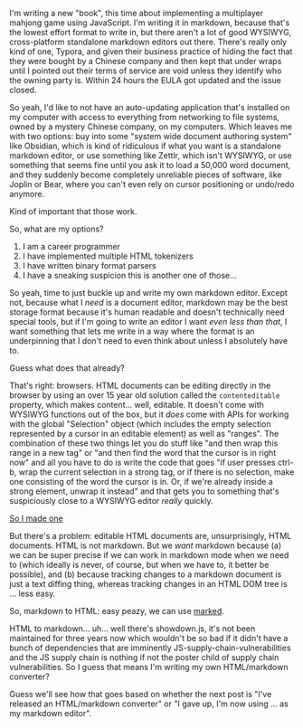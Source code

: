 I'm writing a new "book", this time about implementing a multiplayer mahjong game using JavaScript. I'm writing it in markdown, because that's the lowest effort format to write in, but there aren't a lot of good WYSIWYG, cross-platform standalone markdown editors out there. There's really only kind of one, Typora, and given their business practice of hiding the fact that they were bought by a Chinese company and then kept that under wraps until I pointed out their terms of service are void unless they identify who the owning party is. Within 24 hours the EULA got updated and the issue closed.

So yeah, I'd like to not have an auto-updating application that's installed on my computer with access to everything from networking to file systems, owned by a mystery Chinese company, on my computers. Which leaves me with two options: buy into some "system wide document authoring system" like Obsidian, which is kind of ridiculous if what you want is a standalone markdown editor, or use something like Zettlr, which isn't WYSIWYG, or use something that seems fine until you ask it to load a 50,000 word document, and they suddenly become completely unreliable pieces of software, like Joplin or Bear, where you can't even rely on cursor positioning or undo/redo anymore. 

Kind of important that those work.

So, what are my options? 

1. I am a career programmer
1. I have implemented multiple HTML tokenizers
1. I have written binary format parsers
1. I have a sneaking suspicion this is another one of those...

So yeah, time to just buckle up and write my own markdown editor. Except not, because what I _need_ is a document editor, markdown may be the best storage format because it's human readable and doesn't technically need special tools, but if I'm going to write an editor I want _even less than that_, I want something that lets me write in a way where the format is an underpinning that I don't need to even think about unless I absolutely have to.

Guess what does that already?

That's right: browsers. HTML documents can be editing directly in the browser by using an over 15 year old solution called the `contenteditable` property, which makes content... well, editable. It doesn't come with WYSIWYG functions out of the box, but it _does_ come with APIs for working with the global "Selection" object (which includes the empty selection represented by a cursor in an editable element) as well as "ranges". The combination of these two things let you do stuff like "and then wrap this range in a new tag" or "and then find the word that the cursor is in right now" and all you have to do is write the code that goes "if user presses ctrl-b, wrap the current selection in a strong tag, or if there is no selection, make one consisting of the word the cursor is in. Or, if we're already inside a strong element, unwrap it instead" and that gets you to something that's suspiciously close to a WYSIWYG editor _really_ quickly.

[So I made one](https://pomax.github.io/editable-document-poc)

But there's a problem: editable HTML documents are, unsurprisingly, HTML documents. HTML is not markdown. But we _want_ markdown because (a) we can be super precise if we can work in markdown mode when we need to (which ideally is never, of course, but when we have to, it better be possible), and (b) because tracking changes to a markdown document is just a text diffing thing, whereas tracking changes in an HTML DOM tree is ... less easy.

So, markdown to HTML: easy peazy, we can use [marked](https://marked.js.org). 

HTML to markdown... uh... well there's showdown.js, it's not been maintained for three years now which wouldn't be so bad if it didn't have a bunch of dependencies that are imminently JS-supply-chain-vulnerabilities and the JS supply chain is nothing if not the poster child of supply chain vulnerabilities. So I guess that means I'm writing my own HTML/markdown converter?

Guess we'll see how that goes based on whether the next post is "I've released an HTML/markdown converter" or "I gave up, I'm now using ... as my markdown editor".